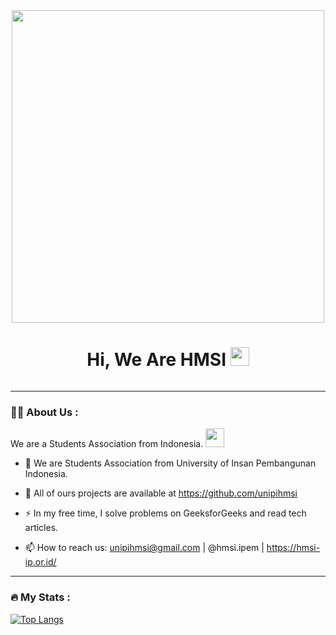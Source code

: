 <div id="header" align="center">
  <img src="https://github.com/unipihmsi/Gallery/blob/main/WhatsApp%20Image%202024-01-20%20at%2017.12.29_740f67cc.jpg?raw=true" height="500"/>
</div>

<div align="center" id="badges">
<h1>
  Hi, We Are HMSI
  <img src="https://media.giphy.com/media/hvRJCLFzcasrR4ia7z/giphy.gif" width="30px"/>
</h1>
  <img src="https://komarev.com/ghpvc/?username=deww03&style=flat-square&color=blue" alt=""/>
</div>

---

### :woman_technologist: About Us :
We are a Students Association from Indonesia. <img src="https://media.giphy.com/media/WUlplcMpOCEmTGBtBW/giphy.gif" width="30">
- :telescope: We are Students Association from University of Insan Pembangunan Indonesia.

- :seedling: All of ours projects are available at https://github.com/unipihmsi

- :zap: In my free time, I solve problems on GeeksforGeeks and read tech articles.

- :mailbox: How to reach us: unipihmsi@gmail.com | @hmsi.ipem | https://hmsi-ip.or.id/ 

---

### :fire: My Stats :
[![Top Langs](https://github-readme-stats.vercel.app/api/top-langs/?username=unipihmsi&layout=compact&theme=vision-friendly-dark)](https://github.com/anuraghazra/github-readme-stats)
